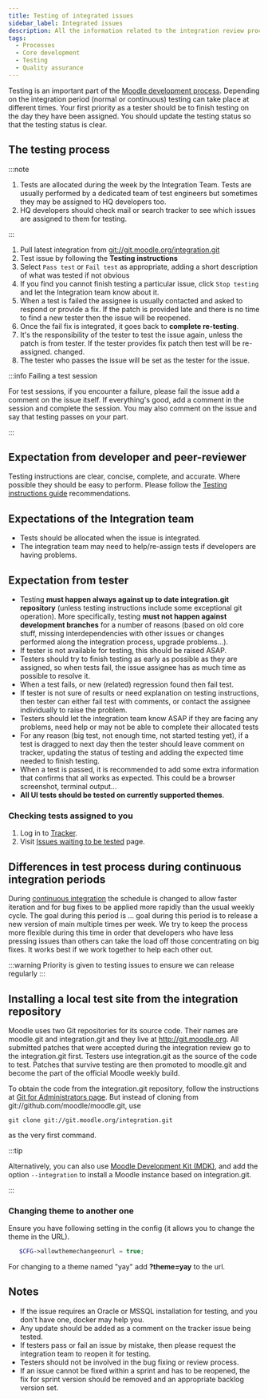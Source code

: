 ```yaml
---
title: Testing of integrated issues
sidebar_label: Integrated issues
description: All the information related to the integration review process during the Moodle development.
tags:
  - Processes
  - Core development
  - Testing
  - Quality assurance
---
```


Testing is an important part of the [Moodle development process](../../process.md).
Depending on the integration period (normal or continuous) testing can take place at different times.
Your first priority as a tester should be to finish testing on the day they have been assigned. You should update the testing status so that the testing status is clear.

## The testing process

:::note

1. Tests are allocated during the week by the Integration Team. Tests are usually performed by a dedicated team of test engineers but sometimes they may be assigned to HQ developers too.
2. HQ developers should check mail or search tracker to see which issues are assigned to them for testing.

:::

1. Pull latest integration from [git://git.moodle.org/integration.git](git://git.moodle.org/integration.git)
2. Test issue by following the **Testing instructions**
3. Select `Pass test` or `Fail test` as appropriate, adding a short description of what was tested if not obvious
4. If you find you cannot finish testing a particular issue, click `Stop testing` and let the Integration team know about it.
5. When a test is failed the assignee is usually contacted and asked to respond or provide a fix. If the patch is provided late and there is no time to find a new tester then the issue will be reopened.
6. Once the fail fix is integrated, it goes back to **complete re-testing**.
7. It's the responsibility of the tester to test the issue again, unless the patch is from tester. If the tester provides fix patch then test will be re-assigned.
changed.
8. The tester who passes the issue will be set as the tester for the issue.

:::info Failing a test session

For test sessions, if you encounter a failure, please fail the issue add a comment on the issue itself. If everything's good, add a comment in the session and complete the session. You may also comment on the issue and say that testing passes on your part.

:::

## Expectation from developer and peer-reviewer

Testing instructions are clear, concise, complete, and accurate. Where possible they should be easy to perform. Please follow the [Testing instructions guide](./guide) recommendations.

## Expectations of the Integration team

- Tests should be allocated when the issue is integrated.
- The integration team may need to help/re-assign tests if developers are having problems.

## Expectation from tester

- Testing **must happen always against up to date integration.git repository** (unless testing instructions include some exceptional git operation). More specifically, testing **must not happen against development branches** for a number of reasons (based on old core stuff, missing interdependencies with other issues or changes performed along the integration process, upgrade problems...).
- If tester is not available for testing, this should be raised ASAP.
- Testers should try to finish testing as early as possible as they are assigned, so when tests fail, the issue assignee has as much time as possible to resolve it.
- When a test fails, or new (related) regression found then fail test.
- If tester is not sure of results or need explanation on testing instructions, then tester can either fail test with comments, or contact the assignee individually to raise the problem.
- Testers should let the integration team know ASAP if they are facing any problems, need help or may not be able to complete their allocated tests
- For any reason (big test, not enough time, not started testing yet), if a test is dragged to next day then the tester should leave comment on tracker, updating the status of testing and adding the expected time needed to finish testing.
- When a test is passed, it is recommended to add some extra information that confirms that all works as expected. This could be a browser screenshot, terminal output...
- **All UI tests should be tested on currently supported themes**.

### Checking tests assigned to you

1. Log in to [Tracker](https://moodle.atlassian.net/).
2. Visit [Issues waiting to be tested](https://moodle.atlassian.net/issues/?filter=11801&jql=project%20%3D%20MDL%20AND%20Tester%20%3D%20currentUser()%20AND%20status%20%3D%20%22Waiting%20for%20testing%22) page.

## Differences in test process during continuous integration periods

During [continuous integration](../integration/index.md#during-continuous-integrationfreezeqa-period) the schedule is changed to allow faster iteration and for bug fixes to be applied more rapidly than the usual weekly cycle. The goal during this period is ...
goal during this period is to release a new version of main multiple times per week. We try to keep the process more flexible during this time in order that developers who have less pressing issues than others can take the load off those concentrating on big fixes. It works best if we work together to help each other out.

:::warning
Priority is given to testing issues to ensure we can release regularly
:::

## Installing a local test site from the integration repository

Moodle uses two Git repositories for its source code. Their names are moodle.git and integration.git and they live at http://git.moodle.org. All submitted patches that were accepted during the integration review go to the integration.git first. Testers use integration.git as the source of the code to test. Patches that survive testing are then promoted to moodle.git and become the part of the official Moodle weekly build.

To obtain the code from the integration.git repository, follow the instructions at [Git for Administrators page](https://docs.moodle.org/dev/Git_for_Administrators_page). But instead of cloning from git://github.com/moodle/moodle.git, use

```git
git clone git://git.moodle.org/integration.git
```

as the very first command.

:::tip

Alternatively, you can also use [Moodle Development Kit (MDK)](../../tools/mdk.md), and add the option `--integration` to install a Moodle instance based on integration.git.

:::

### Changing theme to another one

Ensure you have following setting in the config (it allows you to change the theme in the URL).

```php
   $CFG->allowthemechangeonurl = true;
```

For changing to a theme named "yay" add **?theme=yay** to the url.

## Notes

- If the issue requires an Oracle or MSSQL installation for testing, and you don't have one, docker may help you.
- Any update should be added as a comment on the tracker issue being tested.
- If testers pass or fail an issue by mistake, then please request the integration team to reopen it for testing.
- Testers should not be involved in the bug fixing or review process.
- If an issue cannot be fixed within a sprint and has to be reopened, the fix for sprint version should be removed and an appropriate backlog version set.
